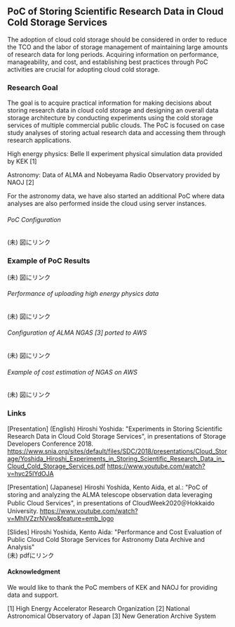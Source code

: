 ## PoC of Storing Scientific Research Data in Cloud Cold Storage Services
The adoption of cloud cold storage should be considered in order to reduce the TCO and the labor of storage management of maintaining large amounts of research data for long periods. Acquiring information on performance, manageability, and cost, and establishing best practices through PoC activities are crucial for adopting cloud cold storage.

### Research Goal
The goal is to acquire practical information for making decisions about storing research data in cloud cold storage and designing an overall data storage architecture by conducting experiments using the cold storage services of multiple commercial public clouds.
The PoC is focused on case study analyses of storing actual research data and accessing them through research applications.

High energy physics: Belle II experiment physical simulation data provided by KEK [1]  

Astronomy: Data of ALMA and Nobeyama Radio Observatory provided by NAOJ [2]  

For the astronomy data, we have also started an additional PoC where data analyses are also performed inside the cloud using server instances.

###### PoC Configuration  
(未) 図にリンク  

### Example of PoC Results  
(未) 図にリンク  

###### Performance of uploading high energy physics data  
(未) 図にリンク  

###### Configuration of ALMA NGAS [3] ported to AWS  
(未) 図にリンク  

###### Example of cost estimation of NGAS on AWS  
(未) 図にリンク  

### Links
[Presentation] (English)
Hiroshi Yoshida: "Experiments in Storing Scientific Research Data in Cloud Cold Storage Services", in presentations of Storage Developers Conference 2018.
https://www.snia.org/sites/default/files/SDC/2018/presentations/Cloud_Storage/Yoshida_Hiroshi_Experiments_in_Storing_Scientific_Research_Data_in_Cloud_Cold_Storage_Services.pdf
https://www.youtube.com/watch?v=hyc25lYdOJA

[Presentation] (Japanese)
Hiroshi Yoshida, Kento Aida, et al.: "PoC of storing and analyzing the ALMA telescope observation data leveraging Public Cloud Services", in presentations of CloudWeek2020＠Hokkaido University.
https://www.youtube.com/watch?v=MhIVZzrNVwo&feature=emb_logo

[Slides]
Hiroshi Yoshida, Kento Aida: "Performance and Cost Evaluation of Public Cloud Cold Storage Services for Astronomy Data Archive and Analysis"  
(未) pdfにリンク  




#### Acknowledgment
We would like to thank the PoC members of KEK and NAOJ for providing data and support.


[1] High Energy Accelerator Research Organization
[2] National Astronomical Observatory of Japan
[3] New Generation Archive System

